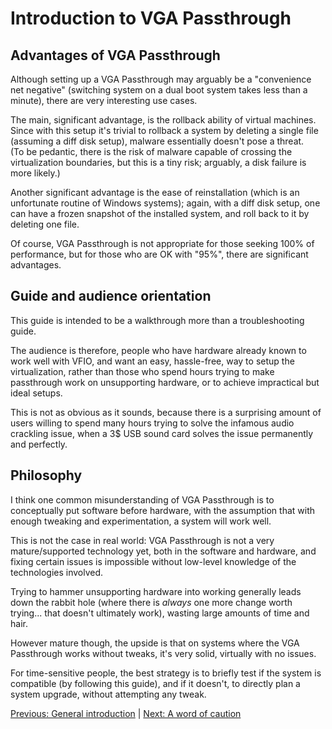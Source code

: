 # Introduction to VGA Passthrough

## Advantages of VGA Passthrough

Although setting up a VGA Passthrough may arguably be a "convenience net negative" (switching system on a dual boot system takes less than a minute), there are very interesting use cases.

The main, significant advantage, is the rollback ability of virtual machines. Since with this setup it's trivial to rollback a system by deleting a single file (assuming a diff disk setup), malware essentially doesn't pose a threat.  
(To be pedantic, there is the risk of malware capable of crossing the virtualization boundaries, but this is a tiny risk; arguably, a disk failure is more likely.)

Another significant advantage is the ease of reinstallation (which is an unfortunate routine of Windows systems); again, with a diff disk setup, one can have a frozen snapshot of the installed system, and roll back to it by deleting one file.

Of course, VGA Passthrough is not appropriate for those seeking 100% of performance, but for those who are OK with "95%", there are significant advantages.

## Guide and audience orientation

This guide is intended to be a walkthrough more than a troubleshooting guide.

The audience is therefore, people who have hardware already known to work well with VFIO, and want an easy, hassle-free, way to setup the virtualization, rather than those who spend hours trying to make passthrough work on unsupporting hardware, or to achieve impractical but ideal setups.

This is not as obvious as it sounds, because there is a surprising amount of users willing to spend many hours trying to solve the infamous audio crackling issue, when a 3$ USB sound card solves the issue permanently and perfectly.

## Philosophy

I think one common misunderstanding of VGA Passthrough is to conceptually put software before hardware, with the assumption that with enough tweaking and experimentation, a system will work well.

This is not the case in real world: VGA Passthrough is not a very mature/supported technology yet, both in the software and hardware, and fixing certain issues is impossible without low-level knowledge of the technologies involved.

Trying to hammer unsupporting hardware into working generally leads down the rabbit hole (where there is *always* one more change worth trying... that doesn't ultimately work), wasting large amounts of time and hair.

However mature though, the upside is that on systems where the VGA Passthrough works without tweaks, it's very solid, virtually with no issues.

For time-sensitive people, the best strategy is to briefly test if the system is compatible (by following this guide), and if it doesn't, to directly plan a system upgrade, without attempting any tweak.

[Previous: General introduction](README.md) | [Next: A word of caution](2_A_WORD_OF_CAUTION.md)
